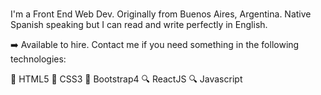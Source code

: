 ###

<!--
**adrianGette/adrianGette** is a ✨ _special_ ✨ repository because its `README.md` (this file) appears on your GitHub profile. -->

I'm a Front End Web Dev. Originally from Buenos Aires, Argentina. Native Spanish speaking but I can read and write perfectly in English.



:arrow_right: Available to hire. Contact me if you need something in the following technologies: 



:floppy_disk: HTML5  :floppy_disk: CSS3  :floppy_disk: Bootstrap4 :mag: ReactJS  :mag: Javascript 
